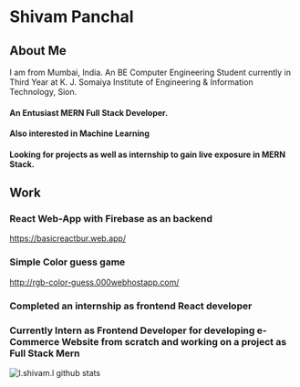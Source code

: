 # Shivam Panchal

## About Me
I am from Mumbai, India.
An BE Computer Engineering Student currently in Third Year at K. J. Somaiya Institute of Engineering & Information Technology, Sion.
#### An Entusiast MERN Full Stack Developer.
#### Also interested in Machine Learning

#### Looking for projects as well as internship to gain live exposure in MERN Stack.

## Work
### React Web-App with Firebase as an backend
https://basicreactbur.web.app/

### Simple Color guess game
http://rgb-color-guess.000webhostapp.com/

### Completed an internship as frontend React developer


### Currently Intern as Frontend Developer for developing e-Commerce Website from scratch and working on a project as Full Stack Mern
![l._shivam_.l github stats](https://github-readme-stats.vercel.app/api?username=GodWin1100&show_icons=true&theme=tokyonight) 
